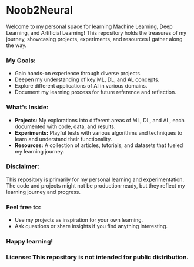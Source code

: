 # Noob2Neural
Welcome to my personal space for learning Machine Learning, Deep Learning, and Artificial Learning! This repository holds the treasures of my journey, showcasing projects, experiments, and resources I gather along the way.

### **My Goals:**

* Gain hands-on experience through diverse projects.
* Deepen my understanding of key ML, DL, and AL concepts.
* Explore different applications of AI in various domains.
* Document my learning process for future reference and reflection.

### **What's Inside:**

* **Projects:** My explorations into different areas of ML, DL, and AL, each documented with code, data, and results.
* **Experiments:** Playful tests with various algorithms and techniques to learn and understand their functionality.
* **Resources:** A collection of articles, tutorials, and datasets that fueled my learning journey.

### **Disclaimer:** 
This repository is primarily for my personal learning and experimentation. The code and projects might not be production-ready, but they reflect my learning journey and progress.

### **Feel free to:**

* Use my projects as inspiration for your own learning.
* Ask questions or share insights if you find anything interesting.

### **Happy learning!**

### **License:** This repository is not intended for public distribution.
